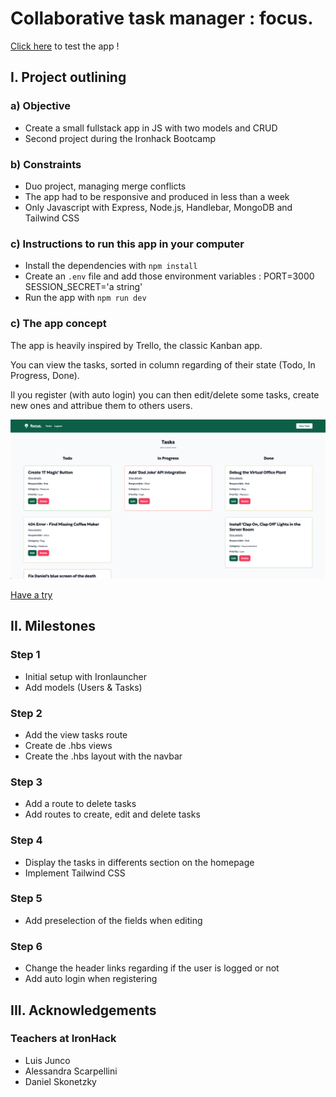 # Collaborative task manager : focus.

[Click here](https://focus.adaptable.app/) to test the app !

## I. Project outlining

### a) Objective

- Create a small fullstack app in JS with two models and CRUD
- Second project during the Ironhack Bootcamp

### b) Constraints

- Duo project, managing merge conflicts
- The app had to be responsive and produced in less than a week
- Only Javascript with Express, Node.js, Handlebar, MongoDB and Tailwind CSS

### c) Instructions to run this app in your computer

- Install the dependencies with `npm install`
- Create an `.env` file and add those environment variables : PORT=3000 SESSION_SECRET='a string'
- Run the app with `npm run dev`

### c) The app concept

The app is heavily inspired by Trello, the classic Kanban app.

You can view the tasks, sorted in column regarding of their state (Todo, In Progress, Done).

Il you register (with auto login) you can then edit/delete some tasks, create new ones and attribue them to others users.

![Screenshot of the app](./public/images/screenshot-app.png "Screenshot of the app")

[Have a try](https://focus.adaptable.app/)

## II. Milestones

### Step 1

- Initial setup with Ironlauncher
- Add models (Users & Tasks)

### Step 2

- Add the view tasks route
- Create de .hbs views
- Create the .hbs layout with the navbar

### Step 3

- Add a route to delete tasks
- Add routes to create, edit and delete tasks

### Step 4

- Display the tasks in differents section on the homepage
- Implement Tailwind CSS

### Step 5

- Add preselection of the fields when editing

### Step 6

- Change the header links regarding if the user is logged or not
- Add auto login when registering

## III. Acknowledgements

### Teachers at IronHack

- Luis Junco
- Alessandra Scarpellini
- Daniel Skonetzky
